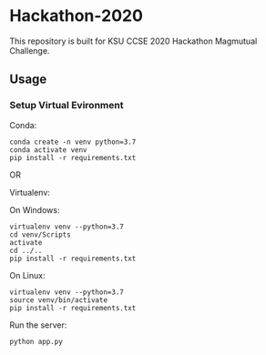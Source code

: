 # Hackathon-2020

This repository is built for KSU CCSE 2020 Hackathon Magmutual Challenge.

## Usage

### Setup Virtual Evironment
Conda:
```
conda create -n venv python=3.7
conda activate venv
pip install -r requirements.txt
```
OR

Virtualenv:

On Windows:

```
virtualenv venv --python=3.7
cd venv/Scripts 
activate
cd ../..
pip install -r requirements.txt
```

On Linux:

```
virtualenv venv --python=3.7
source venv/bin/activate
pip install -r requirements.txt
```

Run the server:
```
python app.py
```
